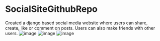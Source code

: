 # SocialSiteGithubRepo
Created a django based social media website where users can share, create, like or comment on posts. 
Users can also make friends with other users. 
![image](https://user-images.githubusercontent.com/83627593/177610707-077ad793-8dd8-4c9c-9d2d-af0a4323a29e.png)
![image](https://user-images.githubusercontent.com/83627593/177610723-a4bdc7eb-acf9-4ef5-b1f1-47643ac33b2c.png)
![image](https://user-images.githubusercontent.com/83627593/177611055-2e6112ea-7c99-42a2-8155-cee687b15dd7.png)

